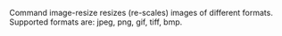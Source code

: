 Command image-resize resizes (re-scales) images of different formats. Supported formats are: jpeg, png, gif, tiff, bmp.

